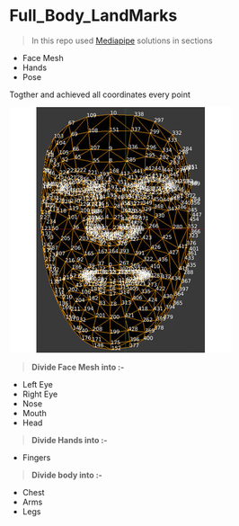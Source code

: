 # Full_Body_LandMarks

> In this repo used [Mediapipe](https://google.github.io/mediapipe/solutions/solutions.html) solutions in sections

- Face Mesh
- Hands
- Pose

Togther and achieved all coordinates every point


![alt text](Landmarks.gif)


> **Divide Face Mesh into :-**

- Left Eye
- Right Eye
- Nose
- Mouth
- Head

> **Divide Hands into :-**

- Fingers

> **Divide body into :-**

- Chest
- Arms
- Legs
